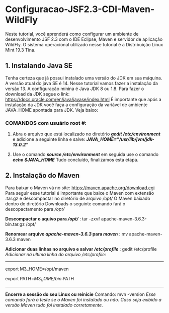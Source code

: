 # Configuracao-JSF2.3-CDI-Maven-WildFly
Neste tutorial, você aprenderá como configurar um ambiente de desenvolvimento JSF 2.3 com o IDE Eclipse, Maven e servidor de aplicação WildFly. O sistema operacional utilizado nesse tutorial é a Distribuição Linux Mint 19.3 Tina.

## 1. Instalando Java SE
Tenha certeza que já possui instalado uma versão do JDK em sua máquina. A versão atual do java SE é 14. Nesse tutorial vamos fazer a instalação da versão 13. A configuração mínina é Java JDK 8 ou 1.8. Para fazer o download da JDK segue o link: https://docs.oracle.com/en/java/javase/index.html
É importante que após a instalação da JDK você faça a configuração da variável de ambiente JAVA_HOME apontada para JDK. Veja baixo:

### COMANDOS com usuário root #:
1. Abra o arquivo que está localizado no diretório **_gedit /etc/environment_** e adicione a seguinte linha e salve: **_JAVA_HOME="/usr/lib/jvm/jdk-13.0.2"_**

2. Use o comando **_source /etc/environment_** em seguida use o comando **_echo $JAVA_HOME_** Tudo concluído, finalizamos esta etapa.



## 2. Instalação do Maven
Para baixar o Maven vá no site: https://maven.apache.org/download.cgi 
Para seguir esse tutorial é importante que baixe o Maven com extensão .tar.gz e descompactar no diretório de arquivo _/opt/_ O Maven baixado dentro do diretório Downloads o seguinte comando fará o descopactamento para _/opt/_

**Descompactar o aquivo para _/opt/_**
: tar -zxvf apache-maven-3.6.3-bin.tar.gz /opt/

**Renomear arquivo _apache-maven-3.6.3_ para _maven_**
: mv apache-maven-3.6.3 maven

**Adicionar duas linhas no arquivo e salvar _/etc/profile_**
: gedit /etc/profile
_Adicionar ná ultima linha do arquivo /etc/profile:_
____________________________
export M3_HOME=/opt/maven

export PATH=$M3_HOME/bin:$PATH
______________________________
**Encerre a sessão do seu Linux ou reinicie**
Comando: mvn -version
_Esse comando fará o teste se o Maven foi instalado ou não. Caso seja exibido a versão Maven tudo foi instalado corretamente._



